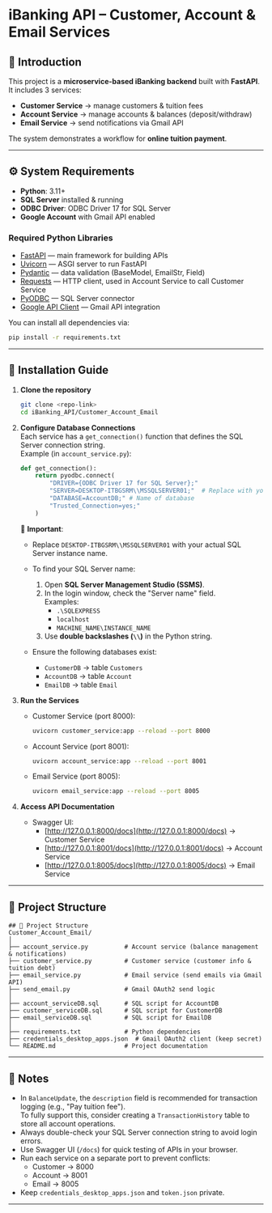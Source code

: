 # iBanking API – Customer, Account & Email Services

## 📌 Introduction
This project is a **microservice-based iBanking backend** built with **FastAPI**.  
It includes 3 services:

- **Customer Service** → manage customers & tuition fees  
- **Account Service** → manage accounts & balances (deposit/withdraw)  
- **Email Service** → send notifications via Gmail API  

The system demonstrates a workflow for **online tuition payment**.

---

## ⚙️ System Requirements
- **Python**: 3.11+  
- **SQL Server** installed & running  
- **ODBC Driver**: ODBC Driver 17 for SQL Server  
- **Google Account** with Gmail API enabled  
### Required Python Libraries
- [FastAPI](https://fastapi.tiangolo.com/) — main framework for building APIs  
- [Uvicorn](https://www.uvicorn.org/) — ASGI server to run FastAPI  
- [Pydantic](https://docs.pydantic.dev/) — data validation (BaseModel, EmailStr, Field)  
- [Requests](https://docs.python-requests.org/) — HTTP client, used in Account Service to call Customer Service  
- [PyODBC](https://github.com/mkleehammer/pyodbc) — SQL Server connector  
- [Google API Client](https://github.com/googleapis/google-api-python-client) — Gmail API integration  

You can install all dependencies via:
```bash
pip install -r requirements.txt
```

---

## 🚀 Installation Guide

1. **Clone the repository**
   ```bash
   git clone <repo-link>
   cd iBanking_API/Customer_Account_Email
   ```

2. **Configure Database Connections**  
   Each service has a `get_connection()` function that defines the SQL Server connection string.  
   Example (in `account_service.py`):
   ```python
   def get_connection():
       return pyodbc.connect(
           "DRIVER={ODBC Driver 17 for SQL Server};"
           "SERVER=DESKTOP-ITBGSRM\\MSSQLSERVER01;"  # Replace with your actual SQL Server name
           "DATABASE=AccountDB;" # Name of database
           "Trusted_Connection=yes;"
       )
   ```

   🔹 **Important**:  
   - Replace `DESKTOP-ITBGSRM\\MSSQLSERVER01` with your actual SQL Server instance name.  
   - To find your SQL Server name:  
     1. Open **SQL Server Management Studio (SSMS)**.  
     2. In the login window, check the "Server name" field.  
        Examples:  
        - `.\SQLEXPRESS`  
        - `localhost`  
        - `MACHINE_NAME\INSTANCE_NAME`  
     3. Use **double backslashes (`\\`)** in the Python string.  

   - Ensure the following databases exist:  
     - `CustomerDB` → table `Customers`  
     - `AccountDB` → table `Account`
     - `EmailDB` → table `Email`

3. **Run the Services**
   - Customer Service (port 8000):
     ```bash
     uvicorn customer_service:app --reload --port 8000
     ```
   - Account Service (port 8001):
     ```bash
     uvicorn account_service:app --reload --port 8001
     ```
   - Email Service (port 8005):
     ```bash
     uvicorn email_service:app --reload --port 8005
     ```

4. **Access API Documentation**
   - Swagger UI:
     - [http://127.0.0.1:8000/docs](http://127.0.0.1:8000/docs) → Customer Service  
     - [http://127.0.0.1:8001/docs](http://127.0.0.1:8001/docs) → Account Service  
     - [http://127.0.0.1:8005/docs](http://127.0.0.1:8005/docs) → Email Service  


---

## 📂 Project Structure
```
## 📂 Project Structure
Customer_Account_Email/
│
├── account_service.py          # Account service (balance management & notifications)
├── customer_service.py         # Customer service (customer info & tuition debt)
├── email_service.py            # Email service (send emails via Gmail API)
├── send_email.py               # Gmail OAuth2 send logic
│
├── account_serviceDB.sql       # SQL script for AccountDB
├── customer_serviceDB.sql      # SQL script for CustomerDB
├── email_serviceDB.sql         # SQL script for EmailDB
│
├── requirements.txt            # Python dependencies
├── credentials_desktop_apps.json  # Gmail OAuth2 client (keep secret)
└── README.md                   # Project documentation

```
---

## 📝 Notes
- In `BalanceUpdate`, the `description` field is recommended for transaction logging (e.g., "Pay tuition fee").  
  To fully support this, consider creating a `TransactionHistory` table to store all account operations.  
- Always double-check your SQL Server connection string to avoid login errors.  
- Use Swagger UI (`/docs`) for quick testing of APIs in your browser.  
- Run each service on a separate port to prevent conflicts:  
  - Customer → 8000  
  - Account → 8001  
  - Email → 8005  
- Keep `credentials_desktop_apps.json` and `token.json` private.  

---


